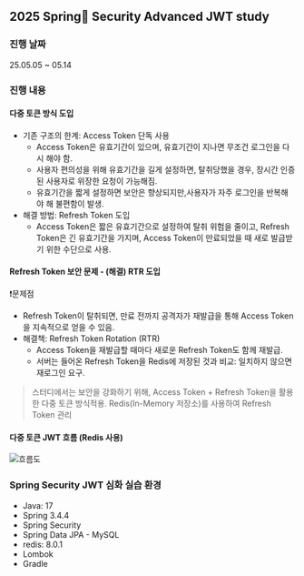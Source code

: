 ## 2025 Spring🍃 Security Advanced JWT study

### 진행 날짜
25.05.05  ~ 05.14

### 진행 내용

#### 다중 토큰 방식 도입
- 기존 구조의 한계: Access Token 단독 사용
  - Access Token은 유효기간이 있으며, 유효기간이 지나면 무조건 로그인을 다시 해야 함.
  - 사용자 편의성을 위해 유효기간을 길게 설정하면, 탈취당했을 경우, 장시간 인증된 사용자로 위장한 요청이 가능해짐.
  - 유효기간을 짧게 설정하면 보안은 향상되지만,사용자가 자주 로그인을 반복해야 해 불편함이 발생.
- 해결 방법: Refresh Token 도입
  - Access Token은 짧은 유효기간으로 설정하여 탈취 위험을 줄이고, Refresh Token은 긴 유효기간을 가지며, Access Token이 만료되었을 때 새로 발급받기 위한 수단으로 사용.

#### Refresh Token 보안 문제 - (해결) RTR 도입
❗문제점
- Refresh Token이 탈취되면, 만료 전까지 공격자가 재발급을 통해 Access Token을 지속적으로 얻을 수 있음.
- 해결책: Refresh Token Rotation (RTR)
  - Access Token을 재발급할 때마다 새로운 Refresh Token도 함께 재발급.
  - 서버는 들어온 Refresh Token을 Redis에 저장된 것과 비교: 일치하지 않으면 재로그인 요구.

> 스터디에서는 보안을 강화하기 위해, Access Token + Refresh Token을 활용한 다중 토큰 방식적용. Redis(In-Memory 저장소)를 사용하여 Refresh Token 관리

#### 다중 토큰 JWT 흐름 (Redis 사용)
![흐름도](https://github.com/user-attachments/assets/b6700d21-08cd-4cb4-9121-c6a08309cf70)



### Spring Security JWT 심화 실습 환경 
- Java: 17
- Spring 3.4.4
- Spring Security
- Spring Data JPA - MySQL
- redis: 8.0.1
- Lombok
- Gradle

